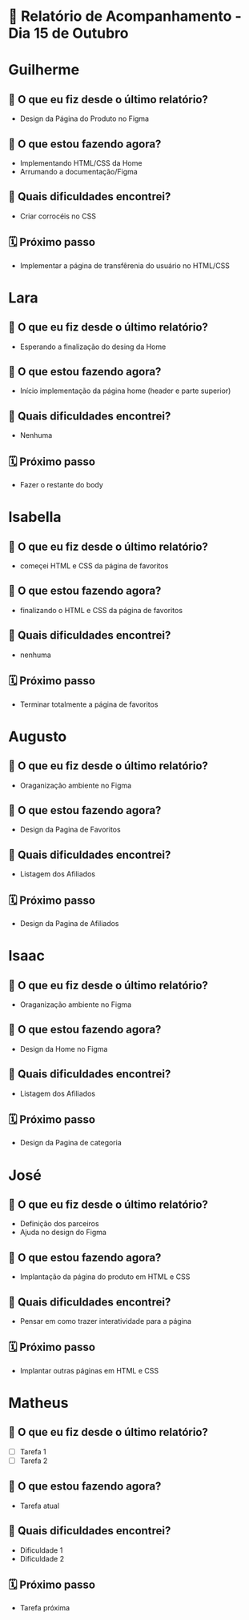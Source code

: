 # 📆 Relatório de Acompanhamento - Dia 15 de Outubro


# Guilherme

## 🙋 O que eu fiz desde o último relatório?
- Design da Página do Produto no Figma

## 🚧 O que estou fazendo agora?
- Implementando HTML/CSS da Home
- Arrumando a documentação/Figma

## 🧱 Quais dificuldades encontrei?
- Criar corrocéis no CSS

## 🗓️ Próximo passo
- Implementar a página de transfêrenia do usuário no HTML/CSS

# Lara

## 🙋 O que eu fiz desde o último relatório?
- Esperando a finalização do desing da Home

## 🚧 O que estou fazendo agora?
- Início implementação da página home (header e parte superior)

## 🧱 Quais dificuldades encontrei?
- Nenhuma

## 🗓️ Próximo passo
- Fazer o restante do body

# Isabella

## 🙋 O que eu fiz desde o último relatório?
- começei HTML e CSS da página de favoritos

## 🚧 O que estou fazendo agora?
- finalizando o HTML e CSS da página de favoritos

## 🧱 Quais dificuldades encontrei?
- nenhuma

## 🗓️ Próximo passo
- Terminar totalmente a página de favoritos

# Augusto

## 🙋 O que eu fiz desde o último relatório?
- Oraganização ambiente no Figma

## 🚧 O que estou fazendo agora?
- Design da Pagina de Favoritos

## 🧱 Quais dificuldades encontrei?
- Listagem dos Afiliados

## 🗓️ Próximo passo
- Design da Pagina de Afiliados

# Isaac

## 🙋 O que eu fiz desde o último relatório?
- Oraganização ambiente no Figma

## 🚧 O que estou fazendo agora?
- Design da Home no Figma

## 🧱 Quais dificuldades encontrei?
- Listagem dos Afiliados

## 🗓️ Próximo passo
- Design da Pagina de categoria 

# José

## 🙋 O que eu fiz desde o último relatório?
- Definição dos parceiros
- Ajuda no design do Figma

## 🚧 O que estou fazendo agora?
- Implantação da página do produto em HTML e CSS

## 🧱 Quais dificuldades encontrei?
- Pensar em como trazer interatividade para a página

## 🗓️ Próximo passo
- Implantar outras páginas em HTML e CSS

# Matheus

## 🙋 O que eu fiz desde o último relatório?
- [ ] Tarefa 1
- [ ] Tarefa 2

## 🚧 O que estou fazendo agora?
- Tarefa atual

## 🧱 Quais dificuldades encontrei?
- Dificuldade 1
- Dificuldade 2

## 🗓️ Próximo passo
- Tarefa próxima
